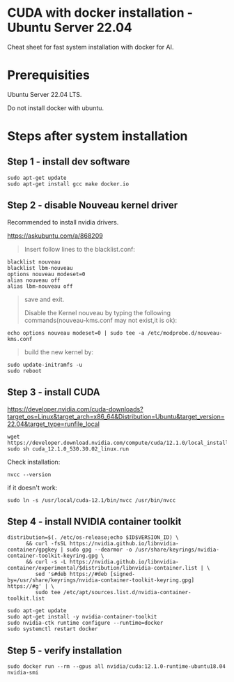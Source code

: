 # CUDA with docker installation - Ubuntu Server 22.04
Cheat sheet for fast system installation with docker for AI.

# Prerequisities
Ubuntu Server 22.04 LTS.

Do not install docker with ubuntu.

# Steps after system installation

## Step 1 - install dev software
```
sudo apt-get update
sudo apt-get install gcc make docker.io
```

## Step 2 - disable Nouveau kernel driver
Recommended to install nvidia drivers.

https://askubuntu.com/a/868209

>Insert follow lines to the blacklist.conf:
```
blacklist nouveau
blacklist lbm-nouveau
options nouveau modeset=0
alias nouveau off
alias lbm-nouveau off
```
>save and exit.
>
>Disable the Kernel nouveau by typing the following commands(nouveau-kms.conf may not exist,it is ok):
```
echo options nouveau modeset=0 | sudo tee -a /etc/modprobe.d/nouveau-kms.conf
```
>build the new kernel by:
```
sudo update-initramfs -u
sudo reboot
```

## Step 3 - install CUDA
https://developer.nvidia.com/cuda-downloads?target_os=Linux&target_arch=x86_64&Distribution=Ubuntu&target_version=22.04&target_type=runfile_local

```
wget https://developer.download.nvidia.com/compute/cuda/12.1.0/local_installers/cuda_12.1.0_530.30.02_linux.run
sudo sh cuda_12.1.0_530.30.02_linux.run
```

Check installation:
```
nvcc --version
```
if it doesn't work:
```
sudo ln -s /usr/local/cuda-12.1/bin/nvcc /usr/bin/nvcc
```

## Step 4 - install NVIDIA container toolkit
```
distribution=$(. /etc/os-release;echo $ID$VERSION_ID) \
      && curl -fsSL https://nvidia.github.io/libnvidia-container/gpgkey | sudo gpg --dearmor -o /usr/share/keyrings/nvidia-container-toolkit-keyring.gpg \
      && curl -s -L https://nvidia.github.io/libnvidia-container/experimental/$distribution/libnvidia-container.list | \
         sed 's#deb https://#deb [signed-by=/usr/share/keyrings/nvidia-container-toolkit-keyring.gpg] https://#g' | \
         sudo tee /etc/apt/sources.list.d/nvidia-container-toolkit.list
		 
sudo apt-get update
sudo apt-get install -y nvidia-container-toolkit
sudo nvidia-ctk runtime configure --runtime=docker
sudo systemctl restart docker
```

## Step 5 - verify installation
```
sudo docker run --rm --gpus all nvidia/cuda:12.1.0-runtime-ubuntu18.04 nvidia-smi
```
